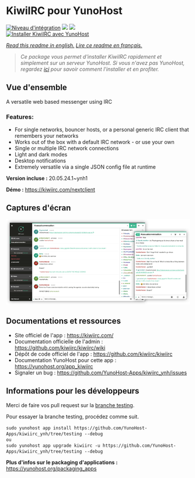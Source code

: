 # KiwiIRC pour YunoHost

[![Niveau d'intégration](https://dash.yunohost.org/integration/kiwiirc.svg)](https://dash.yunohost.org/appci/app/kiwiirc) ![](https://ci-apps.yunohost.org/ci/badges/kiwiirc.status.svg) ![](https://ci-apps.yunohost.org/ci/badges/kiwiirc.maintain.svg)  
[![Installer KiwiIRC avec YunoHost](https://install-app.yunohost.org/install-with-yunohost.svg)](https://install-app.yunohost.org/?app=kiwiirc)

*[Read this readme in english.](./README.md)*
*[Lire ce readme en français.](./README_fr.md)*

> *Ce package vous permet d'installer KiwiIRC rapidement et simplement sur un serveur YunoHost.
Si vous n'avez pas YunoHost, regardez [ici](https://yunohost.org/#/install) pour savoir comment l'installer et en profiter.*

## Vue d'ensemble

A versatile web based messenger using IRC

### Features:

- For single networks, bouncer hosts, or a personal generic IRC client that remembers your networks
- Works out of the box with a default IRC network - or use your own
- Single or multiple IRC network connections
- Light and dark modes
- Desktop notifications
- Extremely versatile via a single JSON config file at runtime


**Version incluse :** 20.05.24.1~ynh1

**Démo :** https://kiwiirc.com/nextclient

## Captures d'écran

![](./doc/screenshots/screenshot.png)

## Documentations et ressources

* Site officiel de l'app : https://kiwiirc.com/
* Documentation officielle de l'admin : https://github.com/kiwiirc/kiwiirc/wiki
* Dépôt de code officiel de l'app : https://github.com/kiwiirc/kiwiirc
* Documentation YunoHost pour cette app : https://yunohost.org/app_kiwiirc
* Signaler un bug : https://github.com/YunoHost-Apps/kiwiirc_ynh/issues

## Informations pour les développeurs

Merci de faire vos pull request sur la [branche testing](https://github.com/YunoHost-Apps/kiwiirc_ynh/tree/testing).

Pour essayer la branche testing, procédez comme suit.
```
sudo yunohost app install https://github.com/YunoHost-Apps/kiwiirc_ynh/tree/testing --debug
ou
sudo yunohost app upgrade kiwiirc -u https://github.com/YunoHost-Apps/kiwiirc_ynh/tree/testing --debug
```

**Plus d'infos sur le packaging d'applications :** https://yunohost.org/packaging_apps
